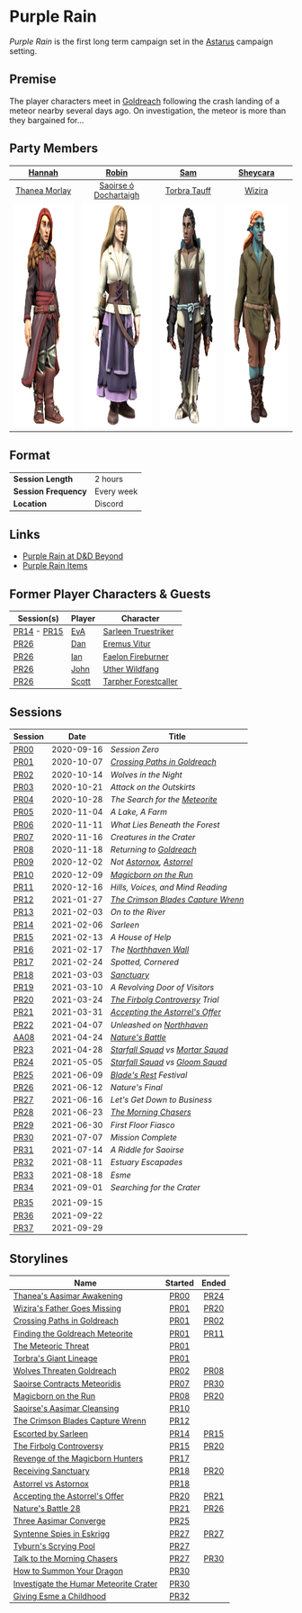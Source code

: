 # Purple Rain

*Purple Rain* is the first long term campaign set in the [Astarus](../planes/astarus.md) campaign setting.

## Premise

The player characters meet in [Goldreach](../civilisations/kingdom-of-astor/SETTLEMENTS/GOLDREACH/README.md) following the crash landing of a meteor nearby several days ago. On investigation, the meteor is more than they bargained for...

## Party Members

| [Hannah](../players/hannah.md) | [Robin](../players/robin.md) | [Sam](../players/sam.md) | [Sheycara](../players/sheycara.md) |
|:---:|:---:|:---:|:---:|
| [Thanea Morlay](../characters/thanea-morlay.md) | [Saoirse ó Dochartaigh](../characters/saoirse-o-dochartaigh.md) | [Torbra Tauff](../characters/torbra-tauff.md) | [Wizira](../characters/wizira.md) |
| <img src="https://raw.githubusercontent.com/jesskelsall/astarus-images/main/characters/portraits/db42750c63a0a387.png" height="400" /> | <img src="https://raw.githubusercontent.com/jesskelsall/astarus-images/main/characters/portraits/96456245c79828b5.png" height="400" /> | <img src="https://raw.githubusercontent.com/jesskelsall/astarus-images/main/characters/portraits/c275fac3807fe83b.png" height="400" /> | <img src="https://raw.githubusercontent.com/jesskelsall/astarus-images/main/characters/portraits/b6ddf2e960574729.png" height="400" /> |

## Format

|||
|---|---|
| **Session Length** | 2 hours |
| **Session Frequency** | Every week |
| **Location** | Discord |

## Links

- [Purple Rain at D&D Beyond](https://www.dndbeyond.com/campaigns/1397675)
- [Purple Rain Items](../items/ITEMS.md)

## Former Player Characters & Guests

| Session(s) | Player | Character |
| --- | --- | --- |
| [PR14](../sessions/completed/PR14.md) - [PR15](../sessions/completed/PR15.md) | [EvA](../players/eva.md) | [Sarleen Truestriker](../characters/sarleen-truestriker.md) |
| [PR26](../sessions/completed/PR26.md) | [Dan](../players/dan.md) | [Eremus Vitur](../characters/eremus-vitur.md) |
| [PR26](../sessions/completed/PR26.md) | [Ian](../players/ian.md) | [Faelon Fireburner](../characters/faelon-fireburner.md) |
| [PR26](../sessions/completed/PR26.md) | [John](../players/john.md) | [Uther Wildfang](../characters/uther-wildfang.md) |
| [PR26](../sessions/completed/PR26.md) | [Scott](../players/scott.md) | [Tarpher Forestcaller](../characters/tarpher-forestcaller.md) |

## Sessions

| Session | Date | Title |
|---| --- | --- |
| [PR00](../sessions/completed/PR00.md) | 2020-09-16 | *Session Zero* |
| [PR01](../sessions/completed/PR01.md) | 2020-10-07 | *[Crossing Paths in Goldreach](../storylines/ended/crossing-paths-in-goldreach.md)* |
| [PR02](../sessions/completed/PR02.md) | 2020-10-14 | *Wolves in the Night* |
| [PR03](../sessions/completed/PR03.md) | 2020-10-21 | *Attack on the Outskirts* |
| [PR04](../sessions/completed/PR04.md) | 2020-10-28 | *The Search for the [Meteorite](../items/meteoric/meteorite.md)* |
| [PR05](../sessions/completed/PR05.md) | 2020-11-04 | *A Lake, A Farm* |
| [PR06](../sessions/completed/PR06.md) | 2020-11-11 | *What Lies Beneath the Forest* |
| [PR07](../sessions/completed/PR07.md) | 2020-11-16 | *Creatures in the Crater* |
| [PR08](../sessions/completed/PR08.md) | 2020-11-18 | *Returning to [Goldreach](../civilisations/kingdom-of-astor/SETTLEMENTS/GOLDREACH/README.md)* |
| [PR09](../sessions/completed/PR09.md) | 2020-12-02 | *Not [Astornox](../organisations/astornox/astornox.md), [Astorrel](../organisations/astorrel/astorrel.md)* |
| [PR10](../sessions/completed/PR10.md) | 2020-12-09 | *[Magicborn on the Run](../storylines/ended/magicborn-on-the-run.md)* |
| [PR11](../sessions/completed/PR11.md) | 2020-12-16 | *Hills, Voices, and Mind Reading* |
| [PR12](../sessions/completed/PR12.md) | 2021-01-27 | *[The Crimson Blades Capture Wrenn](../storylines/the-crimson-blades-capture-wrenn.md)* |
| [PR13](../sessions/completed/PR13.md) | 2021-02-03 | *On to the River* |
| [PR14](../sessions/completed/PR14.md) | 2021-02-06 | *Sarleen* |
| [PR15](../sessions/completed/PR15.md) | 2021-02-13 | *A House of Help* |
| [PR16](../sessions/completed/PR16.md) | 2021-02-17 | *The [Northhaven Wall](../places/structures/northhaven-wall.md)* |
| [PR17](../sessions/completed/PR17.md) | 2021-02-24 | *Spotted, Cornered* |
| [PR18](../sessions/completed/PR18.md) | 2021-03-03 | *[Sanctuary](../organisations/astorrel/sanctuary.md)* |
| [PR19](../sessions/completed/PR19.md) | 2021-03-10 | *A Revolving Door of Visitors* |
| [PR20](../sessions/completed/PR20.md) | 2021-03-24 | *[The Firbolg Controversy](../storylines/ended/the-firbolg-controversy.md) Trial* |
| [PR21](../sessions/completed/PR21.md) | 2021-03-31 | *[Accepting the Astorrel's Offer](../storylines/ended/accepting-the-astorrels-offer.md)* |
| [PR22](../sessions/completed/PR22.md) | 2021-04-07 | *Unleashed on [Northhaven](../places/cities/northhaven.md)* |
| [AA08](../sessions/AA08.md) | 2021-04-24 | *[Nature's Battle](../mechanics/roleplay/natures-battle.md)*
| [PR23](../sessions/completed/PR23.md) | 2021-04-28 | *[Starfall Squad](../organisations/astorrel/squads/starfall-squad.md) vs [Mortar Squad](../organisations/astorrel/squads/mortar-squad.md)* |
| [PR24](../sessions/completed/PR24.md) | 2021-05-05 | *[Starfall Squad](../organisations/astorrel/squads/starfall-squad.md) vs [Gloom Squad](../organisations/astorrel/squads/gloom-squad.md)* |
| [PR25](../sessions/completed/PR25.md) | 2021-06-09 | *[Blade's Rest](../festivals/blades-rest.md) Festival* |
| [PR26](../sessions/completed/PR26.md) | 2021-06-12 | *Nature's Final* |
| [PR27](../sessions/completed/PR27.md) | 2021-06-16 | *Let's Get Down to Business* |
| [PR28](../sessions/completed/PR28.md) | 2021-06-23 | *[The Morning Chasers](../organisations/the-morning-chasers.md)* |
| [PR29](../sessions/completed/PR29.md) | 2021-06-30 | *First Floor Fiasco* |
| [PR30](../sessions/completed/PR30.md) | 2021-07-07 | *Mission Complete* |
| [PR31](../sessions/completed/PR31.md) | 2021-07-14 | *A Riddle for Saoirse* |
| [PR32](../sessions/completed/PR32.md) | 2021-08-11 | *Estuary Escapades* |
| [PR33](../sessions/completed/PR33.md) | 2021-08-18 | *Esme* |
| [PR34](../sessions/PR34.md) | 2021-09-01 | *Searching for the Crater* |
||
| [PR35](../sessions/upcoming/PR35.md) | 2021-09-15 | |
| [PR36](../sessions/upcoming/PR36.md) | 2021-09-22 | |
| [PR37](../sessions/upcoming/PR37.md) | 2021-09-29 | |

## Storylines

| Name | Started | Ended |
| --- |:---:|:---:|
| [Thanea's Aasimar Awakening](../storylines/ended/thaneas-aasimar-awakening.md) | [PR00](../sessions/completed/PR00.md) | [PR24](../sessions/completed/PR24.md) |
| [Wizira's Father Goes Missing](../storylines/ended/wiziras-father-goes-missing.md) | [PR01](../sessions/completed/PR01.md) | [PR20](../sessions/completed/PR20.md) |
| [Crossing Paths in Goldreach](../storylines/ended/crossing-paths-in-goldreach.md) | [PR01](../sessions/completed/PR01.md) | [PR02](../sessions/completed/PR02.md) |
| [Finding the Goldreach Meteorite](../storylines/ended/finding-the-goldreach-meteorite.md) | [PR01](../sessions/completed/PR01.md) | [PR11](../sessions/completed/PR11.md) |
| [The Meteoric Threat](../storylines/the-meteoric-threat.md) | [PR01](../sessions/completed/PR01.md) | |
| [Torbra's Giant Lineage](../storylines/torbras-giant-lineage.md) | [PR01](../sessions/completed/PR01.md) | |
| [Wolves Threaten Goldreach](../storylines/ended/wolves-threaten-goldreach.md) | [PR02](../sessions/completed/PR02.md) | [PR08](../sessions/completed/PR08.md) |
| [Saoirse Contracts Meteoridis](../storylines/ended/saoirse-contracts-meteoridis.md) | [PR07](../sessions/completed/PR07.md) | [PR30](../sessions/completed/PR30.md) |
| [Magicborn on the Run](../storylines/ended/magicborn-on-the-run.md) | [PR08](../sessions/completed/PR08.md) | [PR20](../sessions/completed/PR20.md) |
| [Saoirse's Aasimar Cleansing](../storylines/saoirses-aasimar-cleansing.md) | [PR10](../sessions/completed/PR10.md) | |
| [The Crimson Blades Capture Wrenn](../storylines/the-crimson-blades-capture-wrenn.md) | [PR12](../sessions/completed/PR12.md) | |
| [Escorted by Sarleen](../storylines/ended/escorted-by-sarleen.md) | [PR14](../sessions/completed/PR14.md) | [PR15](../sessions/completed/PR15.md) |
| [The Firbolg Controversy](../storylines/ended/the-firbolg-controversy.md) | [PR15](../sessions/completed/PR15.md) | [PR20](../sessions/completed/PR20.md) |
| [Revenge of the Magicborn Hunters](../storylines/revenge-of-the-magicborn-hunters.md) | [PR17](../sessions/completed/PR17.md) | |
| [Receiving Sanctuary](../storylines/ended/receiving-sanctuary.md) | [PR18](../sessions/completed/PR18.md) | [PR20](../sessions/completed/PR20.md) |
| [Astorrel vs Astornox](../storylines/astorrel-vs-astornox.md) | [PR18](../sessions/completed/PR18.md) | |
| [Accepting the Astorrel's Offer](../storylines/ended/accepting-the-astorrels-offer.md) | [PR20](../sessions/completed/PR20.md) | [PR21](../sessions/completed/PR21.md) |
| [Nature's Battle 28](../storylines/ended/natures-battle-28.md) | [PR21](../sessions/completed/PR21.md) | [PR26](../sessions/completed/PR26.md) |
| [Three Aasimar Converge](../storylines/three-aasimar-converge.md) | [PR25](../sessions/completed/PR25.md) | |
| [Syntenne Spies in Eskrigg](../storylines/ended/syntenne-spies-in-eskrigg.md) | [PR27](../sessions/completed/PR27.md) | [PR27](../sessions/completed/PR27.md) |
| [Tyburn's Scrying Pool](../storylines/tyburns-scrying-pool.md) | [PR27](../sessions/completed/PR27.md) | |
| [Talk to the Morning Chasers](../storylines/ended/talk-to-the-morning-chasers.md) | [PR27](../sessions/completed/PR27.md) | [PR30](../sessions/completed/PR30.md) |
| [How to Summon Your Dragon](../storylines/how-to-summon-your-dragon.md) | [PR30](../sessions/completed/PR30.md) | |
| [Investigate the Humar Meteorite Crater](../storylines/investigate-the-humar-meteorite-crater.md) | [PR30](../sessions/completed/PR30.md) | |
| [Giving Esme a Childhood](../storylines/giving-esme-a-childhood.md) | [PR32](../sessions/completed/PR32.md) | |
